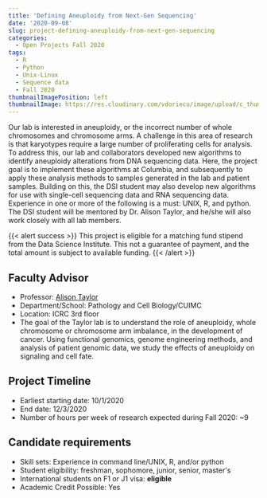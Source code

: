 ```yaml
---
title: 'Defining Aneuploidy from Next-Gen Sequencing'
date: '2020-09-08'
slug: project-defining-aneuploidy-from-next-gen-sequencing
categories:
  - Open Projects Fall 2020
tags:
  - R
  - Python
  - Unix-Linux
  - Sequence data
  - Fall 2020
thumbnailImagePosition: left
thumbnailImage: https://res.cloudinary.com/vdoriecu/image/upload/c_thumb,w_200,g_face/v1579389866/chromosomes_s30ivl.png
---
```

Our lab is interested in aneuploidy, or the incorrect number of whole chromosomes and chromosome arms. A challenge in this area of research is that karyotypes require a large number of proliferating cells for analysis. To address this, our lab and collaborators developed new algorithms to identify aneuploidy alterations from DNA sequencing data. Here, the project goal is to implement these algorithms at Columbia, and subsequently to apply these analysis methods to samples generated in the lab and patient samples. Building on this, the DSI student may also develop new algorithms for use with single-cell sequencing data and RNA sequencing data. Experience in one or more of the following is a must: UNIX, R, and python. The DSI student will be mentored by Dr. Alison Taylor, and he/she will also work closely with all lab members. 

<!--more-->

{{< alert success >}}
This project is eligible for a matching fund stipend from the Data Science Institute. This not a guarantee of payment, and the total amount is subject to available funding.
{{< /alert >}}

## Faculty Advisor
+ Professor: [Alison Taylor](https://cancer.columbia.edu/taylor-lab)
+ Department/School: Pathology and Cell Biology/CUIMC
+ Location: ICRC 3rd floor
+ The goal of the Taylor lab is to understand the role of aneuploidy, whole chromosome or chromosome arm imbalance, in the development of cancer. Using functional genomics, genome engineering methods, and analysis of patient genomic data, we study the effects of aneuploidy on signaling and cell fate.

## Project Timeline
+ Earliest starting date: 10/1/2020
+ End date: 12/3/2020
+ Number of hours per week of research expected during Fall 2020: ~9

## Candidate requirements
+ Skill sets: Experience in command line/UNIX, R, and/or python
+ Student eligibility: freshman, sophomore, junior, senior, master's
+ International students on F1 or J1 visa: **eligible**
+ Academic Credit Possible: Yes

